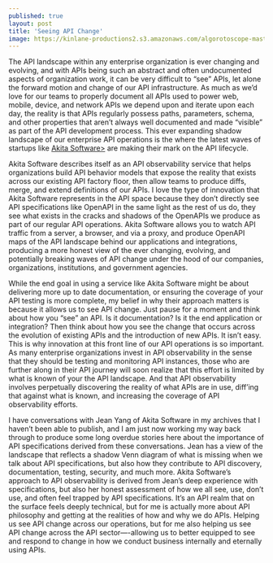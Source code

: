 ```yaml
---
published: true
layout: post
title: 'Seeing API Change'
image: https://kinlane-productions2.s3.amazonaws.com/algorotoscope-master/copper-circuit-old-barn-falling-over.jpg
---
```



The API landscape within any enterprise organization is ever changing and evolving, and with APIs being such an abstract and often undocumented aspects of organization work, it can be very difficult to “see” APIs, let alone the forward motion and change of our API infrastructure. As much as we’d love for our teams to properly document all APIs used to power web, mobile, device, and network APIs we depend upon and iterate upon each day, the reality is that APIs regularly possess paths, parameters, schema, and other properties that aren’t always well documented and made “visible” as part of the API development process. This ever expanding shadow landscape of our enterprise API operations is the where the latest waves of startups like [Akita Software&gt;](https://www.akitasoftware.com/) are making their mark on the API lifecycle.


Akita Software describes itself as an API observability service that helps organizations build API behavior models that expose the reality that exists across our existing API factory floor, then allow teams to produce diffs, merge, and extend definitions of our APIs. I love the type of innovation that Akita Software represents in the API space because they don’t directly see API specifications like OpenAPI in the same light as the rest of us do, they see what exists in the cracks and shadows of the OpenAPIs we produce as part of our regular API operations. Akita Software allows you to watch API traffic from a server, a browser, and via a proxy, and produce OpenAPI maps of the API landscape behind our applications and integrations, producing a more honest view of the ever changing, evolving, and potentially breaking waves of API change under the hood of our companies, organizations, institutions, and government agencies.


While the end goal in using a service like Akita Software might be about delivering more up to date documentation, or ensuring the coverage of your API testing is more complete, my belief in why their approach matters is because it allows us to see API change. Just pause for a moment and think about how you “see” an API. Is it documentation? Is it the end application or integration? Then think about how you see the change that occurs across the evolution of existing APIs and the introduction of new APIs. It isn’t easy. This is why innovation at this front line of our API operations is so important. As many enterprise organizations invest in API observability in the sense that they should be testing and monitoring API instances, those who are further along in their API journey will soon realize that this effort is limited by what is known of your the API landscape. And that API observability involves perpetually discovering the reality of what APIs are in use, diff’ing that against what is known, and increasing the coverage of API observability efforts.


I have conversations with Jean Yang of Akita Software in my archives that I haven’t been able to publish, and I am just now working my way back through to produce some long overdue stories here about the importance of API specifications derived from these conversations. Jean has a view of the landscape that reflects a shadow Venn diagram of what is missing when we talk about API specifications, but also how they contribute to API discovery, documentation, testing, security, and much more. Akita Software’s approach to API observability is derived from Jean’s deep experience with specifications, but also her honest assessment of how we all see, use, don’t use, and often feel trapped by API specifications. It’s an API realm that on the surface feels deeply technical, but for me is actually more about API philosophy and getting at the realities of how and why we do APIs. Helping us see API change across our operations, but for me also helping us see API change across the API sector—-allowing us to better equipped to see and respond to change in how we conduct business internally and eternally using APIs.